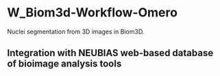 # W_Biom3d-Workflow-Omero
Nuclei segmentation from 3D images in Biom3D.

## Integration with NEUBIAS web-based database of bioimage analysis tools 

